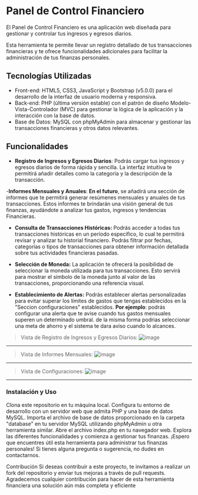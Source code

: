 # Panel de Control Financiero
El Panel de Control Financiero es una aplicación web diseñada para gestionar y controlar tus ingresos y egresos diarios.

Esta herramienta te permite llevar un registro detallado de tus transacciones financieras y te ofrece funcionalidades adicionales para facilitar la administración de tus finanzas personales.
## Tecnologías Utilizadas
- Front-end: HTML5, CSS3, JavaScript y Bootstrap (v5.0.0) para el desarrollo de la interfaz de usuario moderna y responsiva.
- Back-end: PHP (última versión estable) con el patrón de diseño Modelo-Vista-Controlador (MVC) para gestionar la lógica de la aplicación y la interacción con la base de datos.
- Base de Datos: MySQL con phpMyAdmin para almacenar y gestionar las transacciones financieras y otros datos relevantes.
## Funcionalidades

- **Registro de Ingresos y Egresos Diarios**: Podrás cargar tus ingresos y egresos diarios de forma rápida y sencilla. La interfaz intuitiva te permitirá añadir detalles como la categoría y la descripción de la transacción.

-**Informes Mensuales y Anuales**: **En el futuro**, se añadirá una sección de informes que te permitirá generar resúmenes mensuales y anuales de tus transacciones.
Estos informes te brindarán una visión general de tus finanzas, ayudándote a analizar tus gastos, ingresos y tendencias Financieras.

- **Consulta de Transacciones Históricas:** Podrás acceder a todas tus transacciones históricas en un período específico, lo cual te permitirá revisar y analizar tu historial financiero. Podrás filtrar por fechas, categorías o tipos de transacciones para obtener información detallada sobre tus actividades financieras pasadas.

- **Selección de Moneda:** La aplicación te ofrecerá la posibilidad de seleccionar la moneda utilizada para tus transacciones. Esto servirá para mostrar el símbolo de la moneda junto al valor de las transacciones, proporcionando una referencia visual.

- **Establecimiento de Alertas:** Podrás establecer alertas personalizadas para evitar superar los límites de gastos que tengas establecidos en la "Seccion configuraciones" establecidos.
 **Por ejemplo**: podrás configurar una alerta que te avise cuando tus gastos mensuales superen un determinado umbral.
  de la misma forma podrias seleccionar una meta de ahorro y el sistema te dara aviso cuando lo alcances.

> Vista de Registro de Ingresos y Egresos Diarios:
![image](https://github.com/enzotorricella/Proyecto-Financiero/assets/66220181/d36a10c4-f6ea-4c92-a4bc-f8383439321a)
****
> Vista de Informes Mensuales:
![image](https://github.com/enzotorricella/Proyecto-Financiero/assets/66220181/284a0666-a118-49d3-a182-ebfbb275f8ea)
*****
> Vista de Configuraciones:
![image](https://github.com/enzotorricella/Proyecto-Financiero/assets/66220181/a7fd2d43-9125-4823-afd5-7cef50deac01)
****
### Instalación y Uso
Clona este repositorio en tu máquina local.
Configura tu entorno de desarrollo con un servidor web que admita PHP y una base de datos MySQL.
Importa el archivo de base de datos proporcionado en la carpeta "database" en tu servidor MySQL utilizando phpMyAdmin u otra herramienta similar.
Abre el archivo index.php en tu navegador web.
Explora las diferentes funcionalidades y comienza a gestionar tus finanzas.
¡Espero que encuentres útil esta herramienta para administrar tus finanzas personales! Si tienes alguna pregunta o sugerencia, no dudes en contactarnos.

Contribución
Si deseas contribuir a este proyecto, te invitamos a realizar un fork del repositorio y enviar tus mejoras a través de pull requests. Agradecemos cualquier contribución para hacer de esta herramienta financiera una solución aún más completa y eficiente
